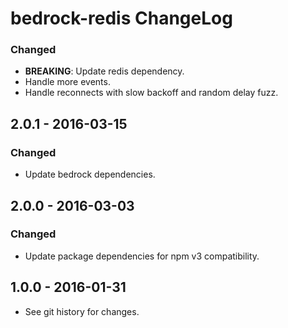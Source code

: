 # bedrock-redis ChangeLog

### Changed
- **BREAKING**: Update redis dependency.
- Handle more events.
- Handle reconnects with slow backoff and random delay fuzz.

## 2.0.1 - 2016-03-15

### Changed
- Update bedrock dependencies.

## 2.0.0 - 2016-03-03

### Changed
- Update package dependencies for npm v3 compatibility.

## 1.0.0 - 2016-01-31

- See git history for changes.

